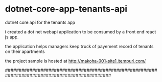 # dotnet-core-app-tenants-api
dotnet core api for the tenants app

i created a dot net webapi application to be  consumed by  a front end react js app.

the application helps managers keep truck of payement record of tenants on their apartments

the project sample is hosted at http://makoha-001-site1.itempurl.com/

###############################################################################################

